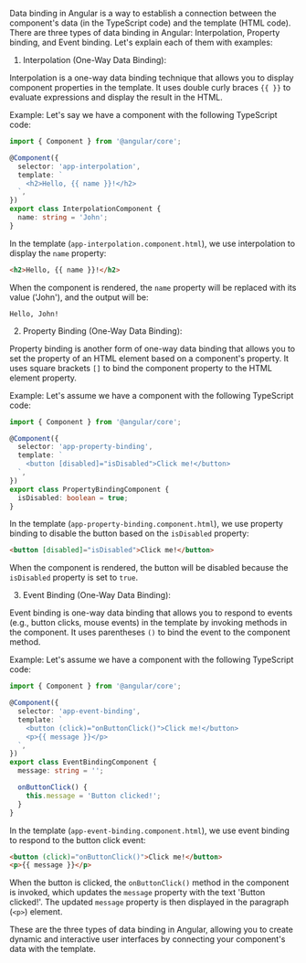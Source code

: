 Data binding in Angular is a way to establish a connection between the component's data (in the TypeScript code) and the template (HTML code). There are three types of data binding in Angular: Interpolation, Property binding, and Event binding. Let's explain each of them with examples:

1. Interpolation (One-Way Data Binding):

Interpolation is a one-way data binding technique that allows you to display component properties in the template. It uses double curly braces `{{ }}` to evaluate expressions and display the result in the HTML.

Example:
Let's say we have a component with the following TypeScript code:

```typescript
import { Component } from '@angular/core';

@Component({
  selector: 'app-interpolation',
  template: `
    <h2>Hello, {{ name }}!</h2>
  `,
})
export class InterpolationComponent {
  name: string = 'John';
}
```

In the template (`app-interpolation.component.html`), we use interpolation to display the `name` property:

```html
<h2>Hello, {{ name }}!</h2>
```

When the component is rendered, the `name` property will be replaced with its value ('John'), and the output will be:

```
Hello, John!
```

2. Property Binding (One-Way Data Binding):

Property binding is another form of one-way data binding that allows you to set the property of an HTML element based on a component's property. It uses square brackets `[]` to bind the component property to the HTML element property.

Example:
Let's assume we have a component with the following TypeScript code:

```typescript
import { Component } from '@angular/core';

@Component({
  selector: 'app-property-binding',
  template: `
    <button [disabled]="isDisabled">Click me!</button>
  `,
})
export class PropertyBindingComponent {
  isDisabled: boolean = true;
}
```

In the template (`app-property-binding.component.html`), we use property binding to disable the button based on the `isDisabled` property:

```html
<button [disabled]="isDisabled">Click me!</button>
```

When the component is rendered, the button will be disabled because the `isDisabled` property is set to `true`.

3. Event Binding (One-Way Data Binding):

Event binding is one-way data binding that allows you to respond to events (e.g., button clicks, mouse events) in the template by invoking methods in the component. It uses parentheses `()` to bind the event to the component method.

Example:
Let's assume we have a component with the following TypeScript code:

```typescript
import { Component } from '@angular/core';

@Component({
  selector: 'app-event-binding',
  template: `
    <button (click)="onButtonClick()">Click me!</button>
    <p>{{ message }}</p>
  `,
})
export class EventBindingComponent {
  message: string = '';

  onButtonClick() {
    this.message = 'Button clicked!';
  }
}
```

In the template (`app-event-binding.component.html`), we use event binding to respond to the button click event:

```html
<button (click)="onButtonClick()">Click me!</button>
<p>{{ message }}</p>
```

When the button is clicked, the `onButtonClick()` method in the component is invoked, which updates the `message` property with the text 'Button clicked!'. The updated `message` property is then displayed in the paragraph (`<p>`) element.

These are the three types of data binding in Angular, allowing you to create dynamic and interactive user interfaces by connecting your component's data with the template.
